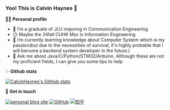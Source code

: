 ### Yoo! This is Calvin Haynes 👋


👨‍🎓 **Personal profile**
- 🔭 I’m a graduate of JLU majoring in Communication Engineering
- 😏 Maybe the 24fall CUHK Msc in Information Engineering
- 🌱 I’m currently learning  knowledge about Computer System which is my passion(but due to the necessities of survival, it's highly probable that I will become a backend system developer in the future.)
- 💬 Ask me about Java/C/Python/STM32/Arduino. Although these are not my proficient fields, I can give you some tips to help 

✨ **Github stats**  

[![CalvinHaynes's GitHub stats](https://github-readme-stats.vercel.app/api?username=calvinhaynes&show_icons=true&theme=nord)](https://github.com/dmaner/github-readme-stats)

:hankey: **Get in touch**

[![personal blog site](https://img.shields.io/badge/个人博客站-pink)](https://blog.calvinhaynes.top/)
[![GitHub](https://img.shields.io/badge/GitHub-grey?logo=github)](https://github.com/CalvinHaynes)
[![知乎](https://img.shields.io/badge/知乎-white?logo=zhihu)](https://www.zhihu.com/people/calvinhaynes)


